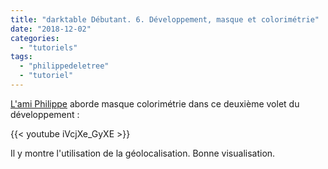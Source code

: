 ```yaml
---
title: "darktable Débutant. 6. Développement, masque et colorimétrie"
date: "2018-12-02"
categories: 
  - "tutoriels"
tags: 
  - "philippedeletree"
  - "tutoriel"
---
```


[L'ami Philippe](https://www.youtube.com/channel/UCyuC63yBPP5vteLZ-l7T8OA) aborde masque colorimétrie dans ce deuxième volet du développement : 

{{< youtube iVcjXe_GyXE >}}

Il y montre l'utilisation de la géolocalisation. Bonne visualisation.
